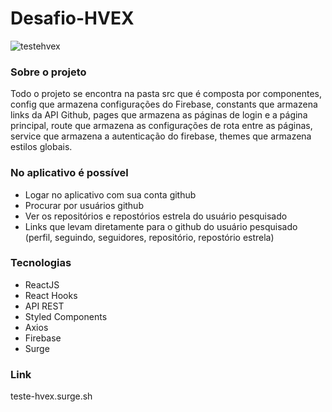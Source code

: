 # Desafio-HVEX

![testehvex](https://user-images.githubusercontent.com/74310208/128752753-e100c6a2-ae58-4acc-827a-d01b4a39cacb.gif)

### Sobre o projeto
Todo o projeto se encontra na pasta src que é composta por componentes, config que armazena configurações do Firebase, constants que armazena links da API Github, pages que armazena as páginas de login e a página principal, route que armazena as configurações de rota entre as páginas, service que armazena a autenticação do firebase, themes que armazena estilos globais.

### No aplicativo é possível
- Logar no aplicativo com sua conta github
- Procurar por usuários github
- Ver os repositórios e repostórios estrela do usuário pesquisado
- Links que levam diretamente para o github do usuário pesquisado (perfil, seguindo, seguidores, repositório, repostório estrela)

### Tecnologias
- ReactJS
- React Hooks
- API REST
- Styled Components
- Axios
- Firebase
- Surge

### Link
teste-hvex.surge.sh
